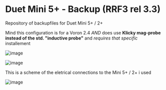 # Duet Mini 5+ - Backup (RRF3 rel 3.3)

Repository of backupfiles for Duet Mini 5+ / 2+

Mind this configuration is for a Voron 2.4 _AND_ does use **Klicky mag-probe instead of the std. "inductive probe"** and _requires_ _that specific_ installement

![image](https://user-images.githubusercontent.com/76037248/125167914-30d33900-e1a3-11eb-964d-f2182d19a97b.png)

![image](https://user-images.githubusercontent.com/76037248/125168090-f5853a00-e1a3-11eb-9520-d9b3493a21ea.png)

This is a scheme of the eletrical connections to the Mini 5+ / 2+ i used

![image](https://user-images.githubusercontent.com/76037248/125168252-d89d3680-e1a4-11eb-8171-524ede9ba5c8.png)
